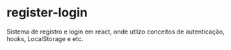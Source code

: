 # register-login
Sistema de registro e login em react, onde utlizo conceitos de autenticação, hooks, LocalStorage e etc.
